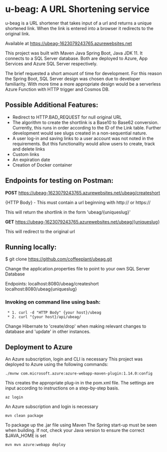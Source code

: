 # u-beag: A URL Shortening service

u-beag is a URL shortener that takes input of a url and returns a unique shortened link. When the link is entered into a browser it redirects to the original link.

Available at https://ubeag-1623079243765.azurewebsites.net

This project was built with Maven Java Spring Boot, Java JDK 11. It connects to a SQL Server database. Both are deployed to Azure, App Services and Azure SQL Server respectively.

The brief requested a short amount of time for development. For this reason the Spring Boot, SQL Server design was chosen due to developer familiarity. With more time a more appropriate design would be a serverless Azure Function with HTTP trigger and Cosmos DB.

## Possible Additional Features:
- Redirect to HTTP.BAD_REQUEST for null original URL
- The algorithm to create the shortlink is a Base10 to Base62 conversion. Currently, this runs in order according to the ID of the Link table. Further development would see slugs created in a non-sequential nature.
- A user log-in and saving links to a user account was not noted in the requirements. But this functionality would allow users to create, track and delete links
- Custom links
- An expiration date 
- Creation of Docker container




## Endpoints for testing on Postman:

**POST** https://ubeag-1623079243765.azurewebsites.net/ubeag/createshort

{HTTP Body} - This must contain a url beginning with http:// or https://

This will return the shortlink in the form 'ubeag/{uniqueslug}'


**GET** https://ubeag-1623079243765.azurewebsites.net/ubeag/{uniqueslug}

This will redirect to the original url



## Running locally:

$ git clone https://github.com/coffeeplant/ubeag.git

Change the application.properties file to point to your own SQL Server Database

Endpoints:
localhost:8080/ubeag/createshort
localhost:8080/ubeag{uniqueslug}


### Invoking on command line using bash:

     * 1. curl -d "HTTP Body" {your host}/ubeag
     * 2. curl "{your host}/api/ubeag/

Change Hibernate to 'create/drop' when making relevant changes to database and 'update' in other instances.



## Deployment to Azure
An Azure subscription, login and CLI is necessary
This project was deployed to Azure using the following commands:

```
./mvnw com.microsoft.azure:azure-webapp-maven-plugin:1.14.0:config
```
This creates the appropriate plug-in in the pom.xml file. The settings are input according to instructions on a step-by-step basis.

``` 
az login
```
An Azure subscription and login is necessary

```
mvn clean package
```

To package up the .jar file using Maven
The Spring start-up must be seen when building. If not, check your Java version to ensure the correct $JAVA_HOME is set

```
mvn mvn azure:webapp deploy
```


